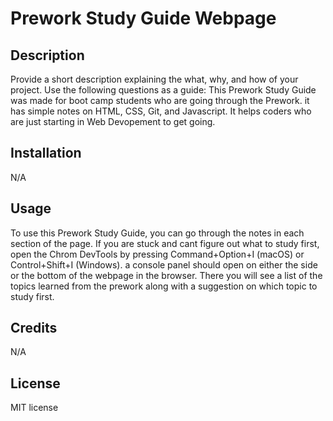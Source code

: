 # Prework Study Guide Webpage

## Description

Provide a short description explaining the what, why, and how of your project. Use the following questions as a guide:
This Prework Study Guide was made for boot camp students who are going through the Prework. it has simple notes on HTML, CSS, Git, and Javascript. It helps coders who are just starting in Web Devopement to get going.

## Installation

N/A
## Usage

To use this Prework Study Guide, you can go through the notes in each section of the page. If you are stuck and cant figure out what to study first, open the Chrom DevTools by pressing Command+Option+I (macOS) or Control+Shift+I (Windows). a console panel should open on either the side or the bottom of the webpage in the browser. There you will see a list of the topics learned from the prework along with a suggestion on which topic to study first.

## Credits

N/A

## License

MIT license